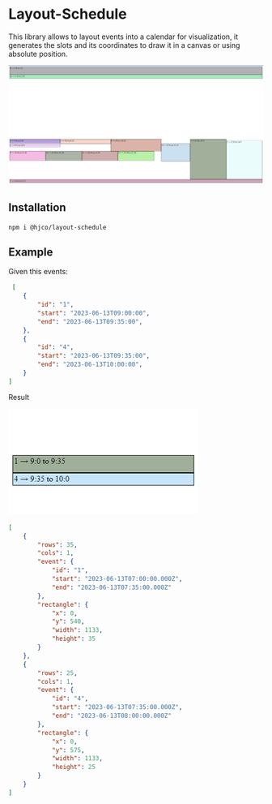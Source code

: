 # Layout-Schedule
This library allows to layout events into a calendar for visualization, it generates the slots and its coordinates to draw it in a canvas or using absolute position.

![Example](./docs/example.png)

## Installation

```shell
npm i @hjco/layout-schedule
```

## Example

Given this events:

```json
 [
    {
        "id": "1",
        "start": "2023-06-13T09:00:00",
        "end": "2023-06-13T09:35:00",
    },
    {
        "id": "4",
        "start": "2023-06-13T09:35:00",
        "end": "2023-06-13T10:00:00",
    }
]
```

Result

![Example](./docs/example-simple.png)

```json
[
    {
        "rows": 35,
        "cols": 1,
        "event": {
            "id": "1",
            "start": "2023-06-13T07:00:00.000Z",
            "end": "2023-06-13T07:35:00.000Z"
        },
        "rectangle": {
            "x": 0,
            "y": 540,
            "width": 1133,
            "height": 35
        }
    },
    {
        "rows": 25,
        "cols": 1,
        "event": {
            "id": "4",
            "start": "2023-06-13T07:35:00.000Z",
            "end": "2023-06-13T08:00:00.000Z"
        },
        "rectangle": {
            "x": 0,
            "y": 575,
            "width": 1133,
            "height": 25
        }
    }
]
```
